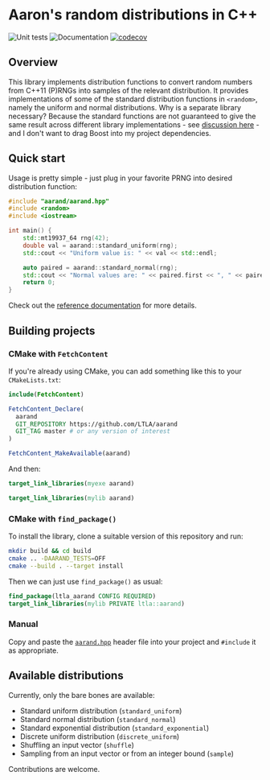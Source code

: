 # Aaron's random distributions in C++

![Unit tests](https://github.com/LTLA/aarand/actions/workflows/run-tests.yaml/badge.svg)
![Documentation](https://github.com/LTLA/aarand/actions/workflows/doxygenate.yaml/badge.svg)
[![codecov](https://codecov.io/gh/LTLA/aarand/branch/master/graph/badge.svg?token=6I3UBJLHSO)](https://codecov.io/gh/LTLA/aarand)

## Overview

This library implements distribution functions to convert random numbers from C++11 (P)RNGs into samples of the relevant distribution.
It provides implementations of some of the standard distribution functions in `<random>`, namely the uniform and normal distributions.
Why is a separate library necessary?
Because the standard functions are not guaranteed to give the same result across different library implementations - 
see [discussion here](https://stackoverflow.com/questions/24550963/stl-random-distributions-and-portability) - 
and I don't want to drag Boost into my project dependencies.

## Quick start

Usage is pretty simple - just plug in your favorite PRNG into desired distribution function:

```cpp
#include "aarand/aarand.hpp"
#include <random>
#include <iostream>

int main() {
    std::mt19937_64 rng(42);
    double val = aarand::standard_uniform(rng);
    std::cout << "Uniform value is: " << val << std::endl;

    auto paired = aarand::standard_normal(rng);
    std::cout << "Normal values are: " << paired.first << ", " << paired.second << std::endl;
    return 0;
}
```

Check out the [reference documentation](https://ltla.github.io/aarand) for more details.

## Building projects

### CMake with `FetchContent`

If you're already using CMake, you can add something like this to your `CMakeLists.txt`:

```cmake
include(FetchContent)

FetchContent_Declare(
  aarand
  GIT_REPOSITORY https://github.com/LTLA/aarand
  GIT_TAG master # or any version of interest
)

FetchContent_MakeAvailable(aarand)
```

And then:

```cmake
target_link_libraries(myexe aarand)

target_link_libraries(mylib aarand)
```

### CMake with `find_package()`

To install the library, clone a suitable version of this repository and run:

```sh
mkdir build && cd build
cmake .. -DAARAND_TESTS=OFF
cmake --build . --target install
```

Then we can just use `find_package()` as usual:

```cmake
find_package(ltla_aarand CONFIG REQUIRED)
target_link_libraries(mylib PRIVATE ltla::aarand)
```

### Manual

Copy and paste the [`aarand.hpp`](include/aarand/aarand.hpp) header file into your project and `#include` it as appropriate. 

## Available distributions

Currently, only the bare bones are available:

- Standard uniform distribution (`standard_uniform`)
- Standard normal distribution (`standard_normal`)
- Standard exponential distribution (`standard_exponential`)
- Discrete uniform distribution (`discrete_uniform`)
- Shuffling an input vector (`shuffle`)
- Sampling from an input vector or from an integer bound (`sample`)

Contributions are welcome.
